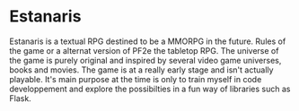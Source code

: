 # Estanaris
Estanaris is a textual RPG destined to be a MMORPG in the future.
Rules of the game or a alternat version of PF2e the tabletop RPG.
The universe of the game is purely original and inspired by several video game universes, books and movies.
The game is at a really early stage and isn't actually playable.
It's main purpose at the time is only to train myself in code developpement and explore the possibilties in a fun way of libraries such as Flask.
